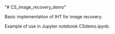 "# CS_image_recovery_demo" 

Basic implementation of IHT for image recovery. 

Example of use in Jupyter notebook CSdemo.ipynb. 